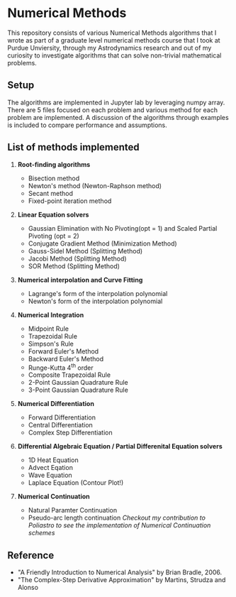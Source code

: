 # Numerical Methods
    
This repository consists of various Numerical Methods algorithms that I wrote as part of a graduate level numerical methods course that I took at Purdue Unviersity, through my Astrodynamics research and out of my curiosity to investigate algorithms that can solve non-trivial mathematical problems. 

## Setup

The algorithms are implemented in Jupyter lab by leveraging numpy array. There are 5 files focused on each problem and various method for each problem are implemented. A discussion of the algorithms through examples is included to compare performance and assumptions.  

## List of methods implemented

1. **Root-finding algorithms**
    * Bisection method
    * Newton's method (Newton-Raphson method)
    * Secant method
    * Fixed-point iteration method
    
2. **Linear Equation solvers**
    * Gaussian Elimination with No Pivoting(opt = 1) and Scaled Partial Pivoting (opt = 2)
    * Conjugate Gradient Method (Minimization Method)
    * Gauss-Sidel Method (Splitting Method)
    * Jacobi Method (Splitting Method)
    * SOR Method (Splitting Method)

3. **Numerical interpolation and Curve Fitting** 
    * Lagrange's form of the interpolation polynomial
    * Newton's form of the interpolation polynomial

4. **Numerical Integration**
    * Midpoint Rule
    * Trapezoidal Rule
    * Simpson's Rule
    * Forward Euler's Method
    * Backward Euler's Method
    * Runge-Kutta 4<sup>th</sup> order
    * Composite Trapezoidal Rule
    * 2-Point Gaussian Quadrature Rule
    * 3-Point Gaussian Quadrature Rule
   
5. **Numerical Differentiation**
    * Forward Differentiation
    * Central Differentiation
    * Complex Step Differentiation

5. **Differential Algebraic Equation / Partial Differenital Equation solvers**
    * 1D Heat Equation
    * Advect Eqation
    * Wave Equation
    * Laplace Equation (Contour Plot!)

6. **Numerical Continuation**
    * Natural Paramter Continuation
    * Pseudo-arc length continuation 
_Checkout my contribution to Poliastro to see the implementation of Numerical Continuation schemes_

## Reference
* "A Friendly Introduction to Numerical Analysis" by Brian Bradle, 2006.
* "The Complex-Step Derivative Approximation" by Martins, Strudza and Alonso

